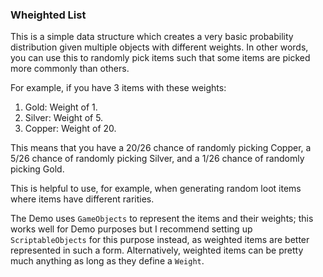 ### Wheighted List
This is a simple data structure which creates a very basic probability distribution given multiple objects with different weights. In other words, you can use this to randomly pick items such that some items are picked more commonly than others.

For example, if you have 3 items with these weights:
1. Gold: Weight of 1.
2. Silver: Weight of 5.
3. Copper: Weight of 20.

This means that you have a 20/26 chance of randomly picking Copper, a 5/26 chance of randomly picking Silver, and a 1/26 chance of randomly picking Gold.

This is helpful to use, for example, when generating random loot items where items have different rarities.

The Demo uses `GameObjects` to represent the items and their weights; this works well for Demo purposes but I recommend setting up `ScriptableObjects` for this purpose instead, as weighted items are better represented in such a form. Alternatively, weighted items can be pretty much anything as long as they define a `Weight`.
